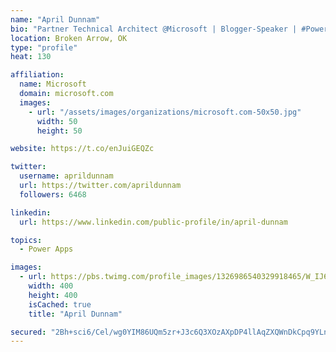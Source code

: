 ```yaml
---
name: "April Dunnam"
bio: "Partner Technical Architect @Microsoft | Blogger-Speaker | #PowerApps, #PowerAutomate, #Office365, #SharePoint | #WIT | #Karaoke Queen"
location: Broken Arrow, OK
type: "profile"
heat: 130

affiliation:
  name: Microsoft
  domain: microsoft.com
  images:
    - url: "/assets/images/organizations/microsoft.com-50x50.jpg"
      width: 50
      height: 50

website: https://t.co/enJuiGEQZc

twitter:
  username: aprildunnam
  url: https://twitter.com/aprildunnam
  followers: 6468

linkedin:
  url: https://www.linkedin.com/public-profile/in/april-dunnam

topics:
  - Power Apps

images:
  - url: https://pbs.twimg.com/profile_images/1326986540329918465/W_IJ6Ih2_400x400.jpg
    width: 400
    height: 400
    isCached: true
    title: "April Dunnam"

secured: "2Bh+sci6/Cel/wg0YIM86UQm5zr+J3c6Q3XOzAXpDP4llAqZXQWnDkCpq9YLnd3BJL5+z2Wjo67EDDZuBHLKMMHqA87G/m9VhjJ0zgiEG5s3VKD/hq7F+1jEK9JauuYcb9Yuer4vbJq3ihGFkZV5kv7ULjmJhcjxejHB9IkAQ6eXVc7atqzZUDMEzLL8gc1CDlU0iqQXTnr+LcCa9KmEnRvulgwuWZ/uHaNSU+QY0ZufXcQvA0aYRJol5s08gjeKvjj5XpHNfek4OAMLeneYZ/M1dD9zdKFbP8H1L+P/Ys+D1YdykW+Pb69Mvrg0Te5hWD5LBMShiLqPfat2zCSL7KNDbIMeVHZvvGKo43f3gfkVgodZWxGLYhZH+TFf1BTHz2c5fVnS20tr00Ap2I9gUG7zXBgnOPFXsXB9W/K7iN0=;O//FncZ5EI8rqI/HWnJVYQ=="
---
```


